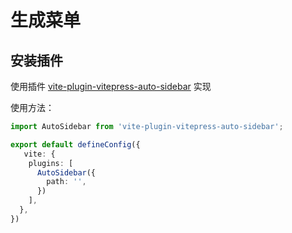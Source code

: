 # 生成菜单

## 安装插件
使用插件 [vite-plugin-vitepress-auto-sidebar](https://github.com/QC2168/vite-plugin-vitepress-auto-sidebar) 实现


使用方法：
```ts
import AutoSidebar from 'vite-plugin-vitepress-auto-sidebar';

export default defineConfig({
   vite: {
    plugins: [
      AutoSidebar({
        path: '',
      })
    ],
  },
})
```